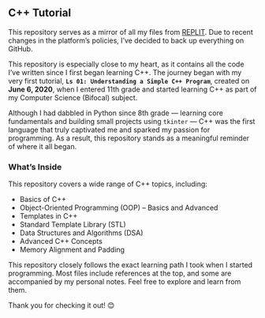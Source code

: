 ## C++ Tutorial

This repository serves as a mirror of all my files from [REPLIT](https://replit.com/). Due to recent changes in the platform’s policies, I’ve decided to back up everything on GitHub.

This repository is especially close to my heart, as it contains all the code I’ve written since I first began learning C++. The journey began with my very first tutorial, **`Ls 01: Understanding a Simple C++ Program`**, created on **June 6, 2020**, when I entered 11th grade and started learning C++ as part of my Computer Science (Bifocal) subject.

Although I had dabbled in Python since 8th grade — learning core fundamentals and building small projects using `tkinter` — C++ was the first language that truly captivated me and sparked my passion for programming. As a result, this repository stands as a meaningful reminder of where it all began.

### What’s Inside

This repository covers a wide range of C++ topics, including:

- Basics of C++
- Object-Oriented Programming (OOP) – Basics and Advanced
- Templates in C++
- Standard Template Library (STL)
- Data Structures and Algorithms (DSA)
- Advanced C++ Concepts
- Memory Alignment and Padding

This repository closely follows the exact learning path I took when I started programming. Most files include references at the top, and some are accompanied by my personal notes. Feel free to explore and learn from them.

Thank you for checking it out! 😊

